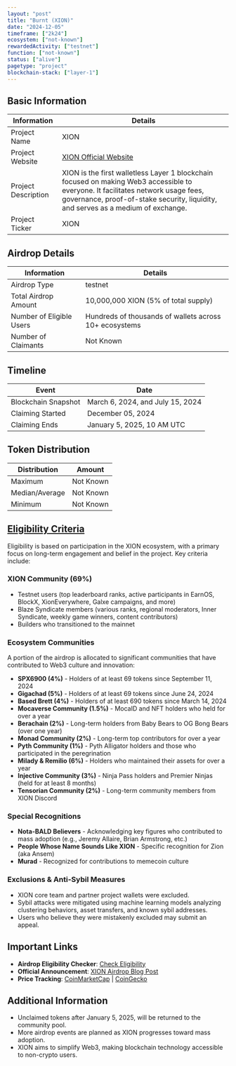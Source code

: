 ```yaml
---
layout: "post"
title: "Burnt (XION)"
date: "2024-12-05"
timeframe: ["2k24"]
ecosystem: ["not-known"]
rewardedActivity: ["testnet"]
function: ["not-known"]
status: ["alive"]
pagetype: "project"
blockchain-stack: ["layer-1"]
---
```


## Basic Information

| Information         | Details                                                                                                                                                                                                               |
| ------------------- | --------------------------------------------------------------------------------------------------------------------------------------------------------------------------------------------------------------------- |
| Project Name        | XION                                                                                                                                                                                                                  |
| Project Website     | [XION Official Website](https://xion.burnt.com)                                                                                                                                                                       |
| Project Description | XION is the first walletless Layer 1 blockchain focused on making Web3 accessible to everyone. It facilitates network usage fees, governance, proof-of-stake security, liquidity, and serves as a medium of exchange. |
| Project Ticker      | XION                                                                                                                                                                                                                  |

## Airdrop Details

| Information              | Details                                                |
| ------------------------ | ------------------------------------------------------ |
| Airdrop Type             | testnet                                                |
| Total Airdrop Amount     | 10,000,000 XION (5% of total supply)                   |
| Number of Eligible Users | Hundreds of thousands of wallets across 10+ ecosystems |
| Number of Claimants      | Not Known                                              |

## Timeline

| Event               | Date                             |
| ------------------- | -------------------------------- |
| Blockchain Snapshot | March 6, 2024, and July 15, 2024 |
| Claiming Started    | December 05, 2024                |
| Claiming Ends       | January 5, 2025, 10 AM UTC       |

## Token Distribution

| Distribution   | Amount    |
| -------------- | --------- |
| Maximum        | Not Known |
| Median/Average | Not Known |
| Minimum        | Not Known |

## [Eligibility Criteria](https://believe.xion.burnt.com)

Eligibility is based on participation in the XION ecosystem, with a primary focus on long-term engagement and belief in the project. Key criteria include:

### **XION Community (69%)**

- Testnet users (top leaderboard ranks, active participants in EarnOS, BlockX, XionEverywhere, Galxe campaigns, and more)
- Blaze Syndicate members (various ranks, regional moderators, Inner Syndicate, weekly game winners, content contributors)
- Builders who transitioned to the mainnet

### **Ecosystem Communities**

A portion of the airdrop is allocated to significant communities that have contributed to Web3 culture and innovation:

- **SPX6900 (4%)** - Holders of at least 69 tokens since September 11, 2024
- **Gigachad (5%)** - Holders of at least 69 tokens since June 24, 2024
- **Based Brett (4%)** - Holders of at least 690 tokens since March 14, 2024
- **Mocaverse Community (1.5%)** - MocaID and NFT holders who held for over a year
- **Berachain (2%)** - Long-term holders from Baby Bears to OG Bong Bears (over one year)
- **Monad Community (2%)** - Long-term top contributors for over a year
- **Pyth Community (1%)** - Pyth Alligator holders and those who participated in the peregrination
- **Milady & Remilio (6%)** - Holders who maintained their assets for over a year
- **Injective Community (3%)** - Ninja Pass holders and Premier Ninjas (held for at least 8 months)
- **Tensorian Community (2%)** - Long-term community members from XION Discord

### **Special Recognitions**

- **Nota-BALD Believers** - Acknowledging key figures who contributed to mass adoption (e.g., Jeremy Allaire, Brian Armstrong, etc.)
- **People Whose Name Sounds Like XION** - Specific recognition for Zion (aka Ansem)
- **Murad** - Recognized for contributions to memecoin culture

### **Exclusions & Anti-Sybil Measures**

- XION core team and partner project wallets were excluded.
- Sybil attacks were mitigated using machine learning models analyzing clustering behaviors, asset transfers, and known sybil addresses.
- Users who believe they were mistakenly excluded may submit an appeal.

## Important Links

- **Airdrop Eligibility Checker**: [Check Eligibility](https://believe.xion.burnt.com)
- **Official Announcement**: [XION Airdrop Blog Post](https://xion.burnt.com/blog/xion-airdrop-believe-in-something-the-first-spark)
- **Price Tracking**: [CoinMarketCap](https://coinmarketcap.com/currencies/xion) | [CoinGecko](https://www.coingecko.com/en/coins/xion)

## Additional Information

- Unclaimed tokens after January 5, 2025, will be returned to the community pool.
- More airdrop events are planned as XION progresses toward mass adoption.
- XION aims to simplify Web3, making blockchain technology accessible to non-crypto users.